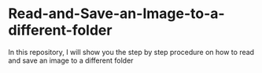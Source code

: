 # Read-and-Save-an-Image-to-a-different-folder
In this repository, I will show you the step by step procedure on how to read and save an image to a different  folder
